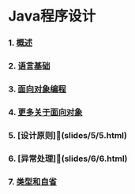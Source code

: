 # Java程序设计

<!-- 使用说明

本地运行
``` bash
git clone https://github.com/njuics/java-2018f.git
cd java-2018f
npm install
npm install http-server -g
http-server
```

打开浏览器访问http://localhost:8080 -->


### 1. [概述](slides/1/1.html)
### 2. [语言基础](slides/2/2.html)
### 3. [面向对象编程](slides/3/3.html)
### 4. [更多关于面向对象](slides/4/4.html)
### 5. [设计原则]🙋(slides/5/5.html)
### 6. [异常处理]🙋(slides/6/6.html)
### 7. [类型和自省](slides/7/7.html)